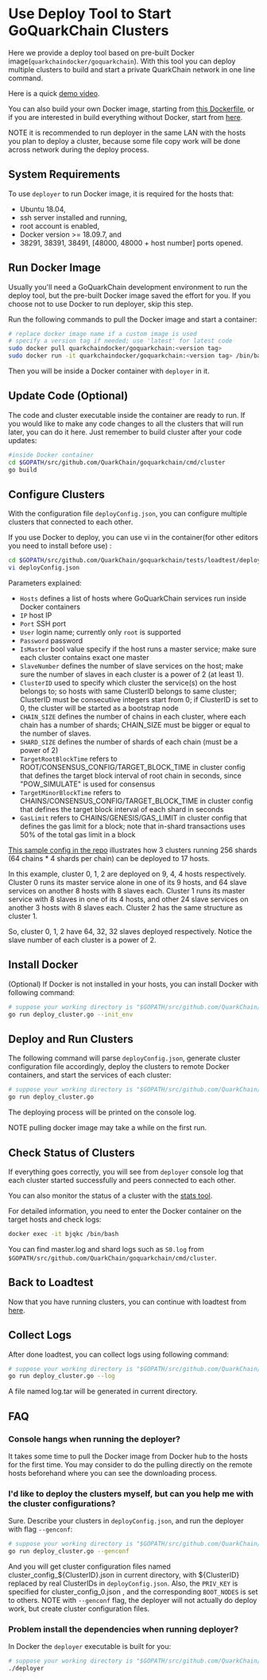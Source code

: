 # Use Deploy Tool to Start GoQuarkChain Clusters

Here we provide a deploy tool based on pre-built Docker image(`quarkchaindocker/goquarkchain`). With this tool you can deploy multiple clusters to build 
and start a private QuarkChain network in one line command. 

Here is a quick [demo video](https://www.youtube.com/watch?v=0_aME3vUILQ).

You can also build your own Docker image, starting from [this Dockerfile](../../../docker/Dockerfile), or if you are 
interested in build everything without Docker, start from [here](../../../README.md#development-setup). 

NOTE it is recommended to run deployer in the same LAN with the hosts you plan to deploy a cluster, because some file copy work 
will be done across network during the deploy process. 

## System Requirements

To use `deployer` to run Docker image, it is required for the hosts that:

   - Ubuntu 18.04, 
   - ssh server installed and running,
   - root account is enabled, 
   - Docker version >= 18.09.7, and
   - 38291, 38391, 38491, [48000, 48000 + host number] ports opened.

## Run Docker Image

Usually you'll need a GoQuarkChain development environment to run the deploy tool, but the pre-built Docker image 
saved the effort for you. If you choose not to use Docker to run deployer, skip this step.

Run the following commands to pull the Docker image and start a container:

```bash
# replace docker image name if a custom image is used
# specify a version tag if needed; use 'latest' for latest code 
sudo docker pull quarkchaindocker/goquarkchain:<version tag>
sudo docker run -it quarkchaindocker/goquarkchain:<version tag> /bin/bash 
```
Then you will be inside a Docker container with `deployer` in it.

## Update Code (Optional)
The code and cluster executable inside the container are ready to run. 
If you would like to make any code changes to all the clusters that will run later, you can do it here. 
Just remember to build cluster after your code updates:
```bash
#inside Docker container
cd $GOPATH/src/github.com/QuarkChain/goquarkchain/cmd/cluster
go build
```

## Configure Clusters
With the configuration file `deployConfig.json`, you can configure multiple clusters that connected to each other. 

If you use Docker to deploy, you can use vi in the container(for other editors you need to install before use) :
```bash
cd $GOPATH/src/github.com/QuarkChain/goquarkchain/tests/loadtest/deployer
vi deployConfig.json
```
Parameters explained:
- `Hosts` defines a list of hosts where GoQuarkChain services run inside Docker containers
- `IP` host IP
- `Port` SSH port
- `User` login name; currently only `root` is supported
- `Password` password
- `IsMaster` bool value specify if the host runs a master service; make sure each cluster contains exact one master 
- `SlaveNumber` defines the number of slave services on the host; make sure the number of slaves in each cluster is a power of 2 (at least 1).
- `ClusterID` used to specify which cluster the service(s) on the host belongs to; so hosts with same ClusterID belongs 
to same cluster; ClusterID must be consecutive integers start from 0; if ClusterID is set to 0, the cluster will be 
started as a bootstrap node
- `CHAIN_SIZE` defines the number of chains in each cluster, where each chain has a number of shards; CHAIN_SIZE must be bigger or equal to the number of slaves.
- `SHARD_SIZE` defines the number of shards of each chain (must be a power of 2)
- `TargetRootBlockTime` refers to ROOT/CONSENSUS_CONFIG/TARGET_BLOCK_TIME in cluster config that defines the target block interval of root chain in seconds, since "POW_SIMULATE" is used for consensus
- `TargetMinorBlockTime` refers to CHAINS/CONSENSUS_CONFIG/TARGET_BLOCK_TIME in cluster config that defines the target block interval of each shard in seconds
- `GasLimit` refers to CHAINS/GENESIS/GAS_LIMIT in cluster config that defines the gas limit for a block; note that in-shard transactions uses 50% of the total gas limit in a block

[This sample config in the repo](./deployConfig-sample.json) illustrates how 3 clusters running 256 shards
(64 chains * 4 shards per chain) can be deployed to 17 hosts.

In this example, cluster 0, 1, 2 are deployed on 9, 4, 4 hosts respectively. 
Cluster 0 runs its master service alone in one of its 9 hosts, and 64 slave services on another 8 hosts with 8 slaves each.
Cluster 1 runs its master service with 8 slaves in one of its 4 hosts, and other 24 slave services on another 3 hosts with 8 slaves each.
Cluster 2 has the same structure as cluster 1.

So, cluster 0, 1, 2 have 64, 32, 32 slaves deployed respectively. Notice the slave number of each cluster is a power of 2. 

## Install Docker

(Optional) If Docker is not installed in your hosts, you can install Docker with following command: 
```bash
# suppose your working directory is "$GOPATH/src/github.com/QuarkChain/goquarkchain/tests/loadtest/deployer"
go run deploy_cluster.go --init_env
```
## Deploy and Run Clusters

The following command will parse `deployConfig.json`, generate cluster configuration file accordingly, deploy the clusters to remote Docker 
containers, and start the services of each cluster:

```bash
# suppose your working directory is "$GOPATH/src/github.com/QuarkChain/goquarkchain/tests/loadtest/deployer"
go run deploy_cluster.go
```
The deploying process will be printed on the console log. 

NOTE pulling docker image may take a while on the first run.

## Check Status of Clusters

If everything goes correctly, you will see from `deployer` console log that each cluster started successfully and peers connected to each other.

You can also monitor the status of a cluster with the [stats tool](../../../cmd/stats).

For detailed information, you need to enter the Docker container on the target hosts and check logs: 
```bash
docker exec -it bjqkc /bin/bash
```
You can find master.log and shard logs such as `S0.log` from `$GOPATH/src/github.com/QuarkChain/goquarkchain/cmd/cluster`.
 
## Back to Loadtest

Now that you have running clusters, you can continue with loadtest from [here](../README.md#start-mining).

## Collect Logs

After done loadtest, you can collect logs using following command: 
```bash
# suppose your working directory is "$GOPATH/src/github.com/QuarkChain/goquarkchain/tests/loadtest/deployer"
go run deploy_cluster.go --log
```
A file named log.tar will be generated in current directory.

## FAQ

### Console hangs when running the deployer?
It takes some time to pull the Docker image from Docker hub to the hosts for the first time. 
You may consider to do the pulling directly on the remote hosts beforehand where you can see the downloading process.

### I'd like to deploy the clusters myself, but can you help me with the cluster configurations?
Sure. Describe your clusters in `deployConfig.json`, and run the deployer with flag `--genconf`:

```bash
# suppose your working directory is "$GOPATH/src/github.com/QuarkChain/goquarkchain/tests/loadtest/deployer"
go run deploy_cluster.go --genconf
```
And you will get cluster configuration files named cluster_config_${ClusterID}.json in current directory, with ${ClusterID} replaced by real ClusterIDs in `deployConfig.json`.
Also, the `PRIV_KEY` is specified for cluster_config_0.json , and the corresponding `BOOT_NODES` is set to others.
NOTE with `--genconf` flag, the deployer will not actually do deploy work, but create cluster configuration files.

### Problem install the dependencies when running deployer?
In Docker the `deployer` executable is built for you:
```bash
# suppose your working directory is "$GOPATH/src/github.com/QuarkChain/goquarkchain/tests/loadtest/deployer"
./deployer
```